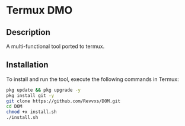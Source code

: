 # Termux DMO

## Description
A multi-functional tool ported to termux.

## Installation
To install and run the tool, execute the following commands in Termux:

```bash
pkg update && pkg upgrade -y
pkg install git -y
git clone https://github.com/Revvxs/DOM.git
cd DOM
chmod +x install.sh
./install.sh
